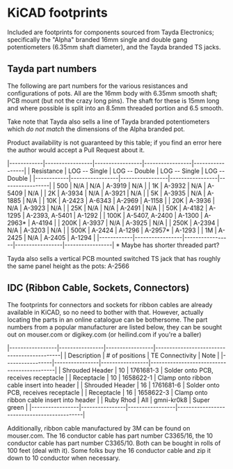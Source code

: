 # KiCAD footprints

Included are footprints for components sourced from Tayda Electronics; specifically the "Alpha" branded 16mm single and double gang potentiometers (6.35mm shaft diameter), and the Tayda branded TS jacks.


## Tayda part numbers

The following are part numbers for the various resistances and configurations of pots.
All are the 16mm body with 6.35mm smooth shaft; PCB mount (but not the crazy long pins).
The shaft for these is 15mm long and where possible is split into an 8.5mm threaded portion and 6.5 smooth.

Take note that Tayda also sells a line of Tayda branded potentiometers which _do not match_ the dimensions of the Alpha branded pot.

Product availability is not guaranteed by this table; if you find an error here the author would accept a Pull Request about it.

|------------|-----------------|-----------------|-----------------|-----------------|
| Resistance | LOG -- Single   | LOG -- Double   | LOG -- Single   | LOG -- Double   |
|------------|-----------------|-----------------|-----------------|-----------------|
| 500        | N/A             | N/A             | A-3919          | N/A             |
| 1K         | A-3932          | N/A             | A-5409          | N/A             |
| 2K         | A-3934          | N/A             | A-3921          | N/A             |
| 5K         | A-3935          | N/A             | A-1885          | N/A             |
| 10K        | A-2423          | A-6343          | A-2969          | A-1158          |
| 20K        | A-3936          | N/A             | A-3923          | N/A             |
| 25K        | N/A             | N/A             | A-2491          | N/A             |
| 50K        | A-4182          | A-1295          | A-2393, A-5401  | A-1292          |
| 100K       | A-5407, A-2400  | A-1300          | A-2963*         | A-4194          |
| 200K       | A-3937          | N/A             | A-3925          | N/A             |
| 250K       | A-2394          | N/A             | A-3203          | N/A             |
| 500K       | A-2424          | A-1296          | A-2957*         | A-1293          |
| 1M         | A-2425          | N/A             | A-2405          | A-1294          |
|------------|-----------------|-----------------|-----------------|-----------------|
\* Maybe has shorter threaded part?


Tayda also sells a vertical PCB mounted switched TS jack that has roughly the same panel height as the pots: A-2566


## IDC (Ribbon Cable, Sockets, Connectors)

The footprints for connectors and sockets for ribbon cables are already available in KiCAD, so no need to bother with that.
However, actually locating the parts in an online catalogue can be bothersome.
The part numbers from a popular manufacturer are listed below, they can be sought out on mouser.com or digikey.com (or heilind.com if you're a baller)

|-----------------|----------------|-----------------|--------------------------------------------|
| Description     | # of positions | TE Connectivity | Note                                       |
|-----------------|----------------|-----------------|--------------------------------------------|
| Shrouded Header | 10             | 1761681-3       | Solder onto PCB, receives receptacle       |
| Receptacle      | 10             | 1658622-1       | Clamp onto ribbon cable insert into header |
| Shrouded Header | 16             | 1761681-6       | Solder onto PCB, receives receptacle       |
| Receptacle      | 16             | 1658622-3       | Clamp onto ribbon cable insert into header |
| Ruby Rhod       | All            | gmni-kr0k8      | Super green                                |
|-----------------|----------------|-----------------|--------------------------------------------|

Additionally, ribbon cable manufactured by 3M can be found on mouser.com.
The 16 conductor cable has part number C3365/16, the 10 conductor cable has part number C3365/10.
Both can be bought in rolls of 100 feet (deal with it).
Some folks buy the 16 conductor cable and zip it down to 10 conductor when necessary.
